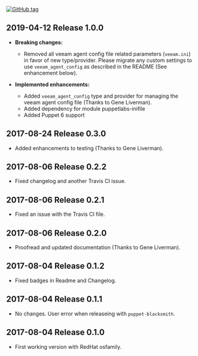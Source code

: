[![GitHub tag](https://img.shields.io/github/tag/thespain/thespain-veeamagent.svg)](https://github.com/thespain/thespain-veeamagent)

## 2019-04-12 Release 1.0.0
- **Breaking changes:**
    - Removed all veeam agent config file related parameters (`veeam.ini`) in favor of new type/provider. Please migrate any custom settings to use `veeam_agent_config` as described in the README (See enhancement below).

- **Implemented enhancements:**
    - Added `veeam_agent_config` type and provider for managing the veeam agent config file (Thanks to Gene Liverman).
    - Added dependency for module puppetlabs-inifile
    - Added Puppet 6 support

## 2017-08-24 Release 0.3.0
- Added enhancements to testing (Thanks to Gene Liverman).

## 2017-08-06 Release 0.2.2
- Fixed changelog and another Travis CI issue.

## 2017-08-06 Release 0.2.1
- Fixed an issue with the Travis CI file.

## 2017-08-06 Release 0.2.0
- Proofread and updated documentation (Thanks to Gene Liverman).

## 2017-08-04 Release 0.1.2
- Fixed badges in Readme and Changelog.

## 2017-08-04 Release 0.1.1
- No changes. User error when releaseing with `puppet-blacksmith`.

## 2017-08-04 Release 0.1.0
- First working version with RedHat osfamily.